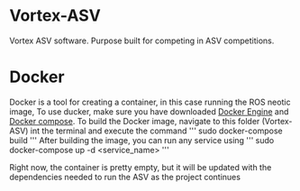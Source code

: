 # Vortex-ASV
Vortex ASV software. Purpose built for competing in ASV competitions. 


# Docker
Docker is a tool for creating a container, in this case running the ROS neotic image,
To use ducker, make sure you have downloaded [Docker Engine](https://docs.docker.com/engine/install/ubuntu/) and [Docker compose](https://docs.docker.com/compose/install/).
To build the Docker image, navigate to this folder (Vortex-ASV) int the terminal and execute the command 
'''
sudo docker-compose build
'''
After building the image, you can run any service using
'''
sudo docker-compose up -d <service_name>
'''

Right now, the container is pretty empty, but it will be updated with the dependencies needed to run the ASV as the project continues